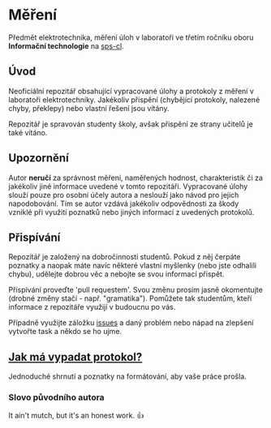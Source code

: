 # Měření
Předmět elektrotechnika, měření úloh v laboratoři ve třetím ročníku oboru **Informační technologie** na [sps-cl](https://sps-cl.cz/).

## Úvod
Neoficiální repozitář obsahující vypracované úlohy a protokoly z měření v laboratoři elektrotechniky. Jakékoliv přispění (chybějící protokoly, nalezené chyby, překlepy) nebo vlastní řešení jsou vítány.

Repozitář je spravován studenty školy, avšak přispění ze strany učitelů je také vítáno.

## Upozornění
Autor **neručí** za správnost měření, naměřených hodnost, charakteristik či za jakékoliv jiné informace uvedené v tomto repozitáři. Vypracované úlohy slouží pouze pro osobní účely autora a neslouží jako návod pro jejich napodobování. Tím se autor vzdává jakékoliv odpovědnosti za škody vzniklé při využití poznatků nebo jiných informací z uvedených protokolů.

## Přispívání
Repozitář je založený na dobročinnosti studentů. Pokud z něj čerpáte poznatky a naopak máte navíc některé vlastní myšlenky (nebo jste odhalili chybu), udělejte dobrou věc a nebojte se svou informací přispět.

Příspívání proveďte 'pull requestem'. Svou změnu prosím jasně okomentujte (drobné změny stačí - např. "gramatika"). Pomůžete tak studentům, kteří informace z repozitáře využijí v budoucnu po vás.

Případně využijte záložku [issues](https://github.com/sps-cl/mereni-elektrotechnika/issues) a daný problém nebo nápad na zlepšení vytvořte task a někdo se ho ujme.

## [Jak má vypadat protokol?](https://github.com/sps-cl/mereni-elektrotechnika/blob/master/CHEATSHEET.md/)
Jednoduché shrnutí a poznatky na formátování, aby vaše práce prošla.

### Slovo původního autora

It ain't mutch, but it's an honest work. :thumbsup:
